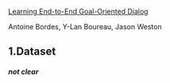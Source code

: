 [Learning End-to-End Goal-Oriented Dialog](https://arxiv.org/pdf/1605.07683.pdf)

Antoine Bordes, Y-Lan Boureau, Jason Weston

## 1.Dataset

#### **_not clear_**